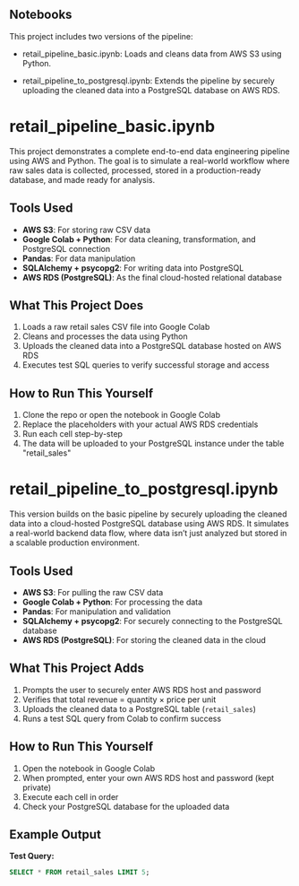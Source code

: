 ## Notebooks

This project includes two versions of the pipeline:

- retail_pipeline_basic.ipynb: Loads and cleans data from AWS S3 using Python.

- retail_pipeline_to_postgresql.ipynb: Extends the pipeline by securely uploading the cleaned data into a PostgreSQL database on AWS RDS.

# retail_pipeline_basic.ipynb

This project demonstrates a complete end-to-end data engineering pipeline using AWS and Python. The goal is to simulate a real-world workflow where raw sales data is collected, processed, stored in a production-ready database, and made ready for analysis.

## Tools Used
- **AWS S3**: For storing raw CSV data
- **Google Colab + Python**: For data cleaning, transformation, and PostgreSQL connection
- **Pandas**: For data manipulation
- **SQLAlchemy + psycopg2**: For writing data into PostgreSQL
- **AWS RDS (PostgreSQL)**: As the final cloud-hosted relational database

## What This Project Does
1. Loads a raw retail sales CSV file into Google Colab
2. Cleans and processes the data using Python
3. Uploads the cleaned data into a PostgreSQL database hosted on AWS RDS
4. Executes test SQL queries to verify successful storage and access

## How to Run This Yourself
1. Clone the repo or open the notebook in Google Colab
2. Replace the placeholders with your actual AWS RDS credentials 
3. Run each cell step-by-step
4. The data will be uploaded to your PostgreSQL instance under the table "retail_sales"
   
# retail_pipeline_to_postgresql.ipynb

This version builds on the basic pipeline by securely uploading the cleaned data into a cloud-hosted PostgreSQL database using AWS RDS. It simulates a real-world backend data flow, where data isn’t just analyzed but stored in a scalable production environment.

## Tools Used
- **AWS S3**: For pulling the raw CSV data
- **Google Colab + Python**: For processing the data
- **Pandas**: For manipulation and validation
- **SQLAlchemy + psycopg2**: For securely connecting to the PostgreSQL database
- **AWS RDS (PostgreSQL)**: For storing the cleaned data in the cloud

## What This Project Adds
1. Prompts the user to securely enter AWS RDS host and password
2. Verifies that total revenue = quantity × price per unit
3. Uploads the cleaned data to a PostgreSQL table (`retail_sales`)
4. Runs a test SQL query from Colab to confirm success

## How to Run This Yourself
1. Open the notebook in Google Colab
2. When prompted, enter your own AWS RDS host and password (kept private)
3. Execute each cell in order
4. Check your PostgreSQL database for the uploaded data

## Example Output
**Test Query:**
```sql
SELECT * FROM retail_sales LIMIT 5;
